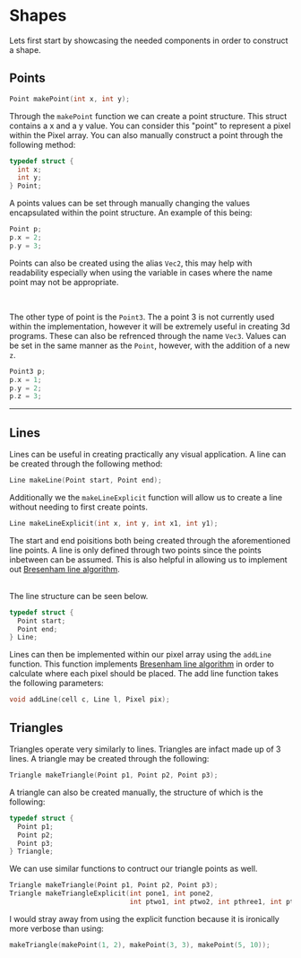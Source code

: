 # Shapes

Lets first start by showcasing the needed components in order to construct a shape. 

## Points

```c
Point makePoint(int x, int y);
```

Through the `makePoint` function we can create a point structure. This struct contains a x and a y value. You can consider this "point" to represent a pixel
within the Pixel array. You can also manually construct a point through the following method: 

```c
typedef struct {
  int x; 
  int y;
} Point;
```

A points values can be set through manually changing the values encapsulated within the point structure. An example of this being:

```c
Point p;
p.x = 2;
p.y = 3;
```

Points can also be created using the alias `Vec2`, this may help with readability especially when using the variable in cases where the name point may not be appropriate. 

<br>

The other type of point is the `Point3`. The a point 3 is not currently used within the implementation, however it will be extremely useful in creating 3d programs. These can also
be refrenced through the name `Vec3`. Values can be set in the same manner as the `Point`, however, with the addition of a new `z`.

```c
Point3 p;
p.x = 1;
p.y = 2;
p.z = 3;
```

****

## Lines

Lines can be useful in creating practically any visual application. A line can be created through the following method:

```c
Line makeLine(Point start, Point end);
```

Additionally we the `makeLineExplicit` function will allow us to create a line without needing to first create points. 

```c
Line makeLineExplicit(int x, int y, int x1, int y1);
```


The start and end poisitions both being created through the aforementioned line points. A line is only defined through two points since the points inbetween can be assumed. This is also 
helpful in allowing us to implement out [Bresenham line algorithm](Bresenham-Line-Algorithm.md). 

<br>
The line structure can be seen below.

```c
typedef struct {
  Point start;
  Point end;
} Line;
```

Lines can then be implemented within our pixel array using the `addLine` function. This function implements [Bresenham line algorithm](Bresenham-Line-Algorithm.md) in order to 
calculate where each pixel should be placed. The add line function takes the following parameters:

```c
void addLine(cell c, Line l, Pixel pix);
```

## Triangles

Triangles operate very similarly to lines. Triangles are infact made up of 3 lines. A triangle may be created through the following:

```c
Triangle makeTriangle(Point p1, Point p2, Point p3);
```

A triangle can also be created manually, the structure of which is the following:

```c
typedef struct {
  Point p1;
  Point p2;
  Point p3;
} Triangle;
```

We can use similar functions to contruct our triangle points as well.

```c
Triangle makeTriangle(Point p1, Point p2, Point p3);
Triangle makeTriangleExplicit(int pone1, int pone2,
                              int ptwo1, int ptwo2, int pthree1, int pthree2);
```

I would stray away from using the explicit function because it is ironically more verbose than using:

```c
makeTriangle(makePoint(1, 2), makePoint(3, 3), makePoint(5, 10));
```









